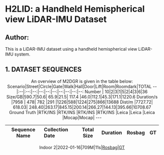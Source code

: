 # H2LID: a Handheld Hemispherical view LiDAR-IMU Dataset
## Author:
This is a LiDAR-IMU dataset using a handheld hemispherical view LiDAR-IMU system.

## 1. DATASET SEQUENCES


<div align=center>
  
  An overview of M2DGR is given in the table below:
Scenario|Street|Circle|Gate|Walk|Hall|Door|Lift|Room|Roomdark|TOTAL
--|:--|:--:|--:|--:|--:|--:|--:|--:|--:|--:
Number | 10|2|3|1|5|2|4|3|6|36
Size/GB|590.7|50.6| 65.9|21.5| 117.4 |46.0|112.1|45.3|171.1|1220.6
Duration/s |7958 | 478| 782 |291 |1226|588|1224|275|866|13688
Dist/m |7727.72| 618.03| 248.40|263.17|845.15|200.14|266.27|144.13|395.66|10708.67
Ground Truth  |RTK/INS |RTK/INS |RTK/INS |RTK/INS |Leica |Leica |Leica |Mocap|Mocap| ---
  
  
Sequence Name|Collection Date|Total Size|Duration|Rosbag|GT
--|:--|:--:|--:|--:|--:

Indoor 2|2022-01-16|709M|11s|[Rosbag](https://whueducn-my.sharepoint.com/:f:/g/personal/2016302590017_whu_edu_cn/ElZp81OzPQxHpWypy7iXwXYBkiv5_yBZRCi4UqVcLaW8NQ?e=mGMJf8)|[GT](https://whueducn-my.sharepoint.com/:f:/g/personal/2016302590017_whu_edu_cn/ElZp81OzPQxHpWypy7iXwXYBkiv5_yBZRCi4UqVcLaW8NQ?e=mGMJf8)

</div>
